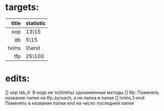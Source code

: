 # targets:

| title | statistic |
| ----: | :-------- |
|   oop | 13\15     |
|    db | 5\15      |
| tvims | 0\end     |
|   tfp | 25\100    |

# edits:

[] oop lab_4: В коде не те(блять) одноименные методы
[] tfp: Поменять название папки на tfp_kyrsach, а не папка в папке
[] tvims_1-end: Поменять в названии папки end на число последней папки
